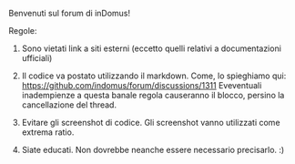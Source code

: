 Benvenuti sul forum di inDomus!

Regole:

1. Sono vietati link a siti esterni (eccetto quelli relativi a documentazioni ufficiali)

2. Il codice va postato utilizzando il markdown. Come, lo spieghiamo qui: https://github.com/indomus/forum/discussions/1311
   Eveventuali inadempienze a questa banale regola causeranno il blocco, persino la cancellazione del thread.
 
3. Evitare gli screenshot di codice. Gli screenshot vanno utilizzati come extrema ratio.
   
4. Siate educati. Non dovrebbe neanche essere necessario precisarlo. :)
